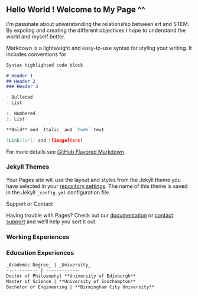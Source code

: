 ## Hello World ! Welcome to My Page ^^

I'm passinate about universtanding the relationship between art and STEM. By expoling and creating the different objectives I hope to understand the world and myself better. 


Markdown is a lightweight and easy-to-use syntax for styling your writing. It includes conventions for

```markdown
Syntax highlighted code block

# Header 1
## Header 2
### Header 3

- Bulleted
- List

1. Numbered
2. List

**Bold** and _Italic_ and `Code` text

[Link](url) and ![Image](src)
```

For more details see [GitHub Flavored Markdown](https://guides.github.com/features/mastering-markdown/).

### Jekyll Themes

Your Pages site will use the layout and styles from the Jekyll theme you have selected in your [repository settings](https://github.com/neilwang0913/fwang.github.io/settings/pages). The name of this theme is saved in the Jekyll `_config.yml` configuration file.

Support or Contact

Having trouble with Pages? Check out our [documentation](https://docs.github.com/categories/github-pages-basics/) or [contact support](https://support.github.com/contact) and we’ll help you sort it out.


### Working Experiences



### Education Experiences
```markdown
_Academic Degree_ | _University_
------------ | -------------
Doctor of Philosophy| **University of Edinburgh**
Master of Science | **University of Southampton**
Bachelor of Engineering | **Birmingham City University**
```
